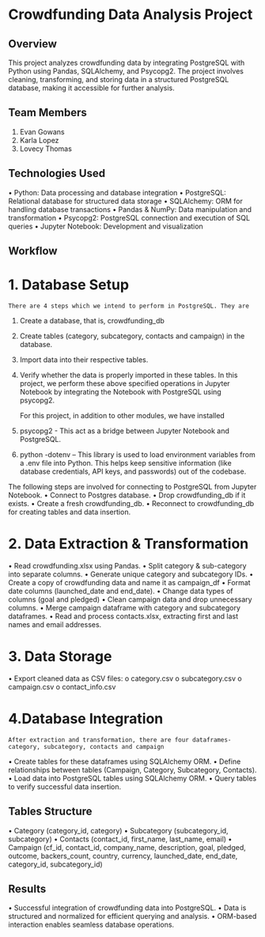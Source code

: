 # Crowdfunding Data Analysis Project

## Overview
This project analyzes crowdfunding data by integrating PostgreSQL with Python using Pandas, SQLAlchemy, and Psycopg2. The project involves cleaning, transforming, and storing data in a structured PostgreSQL database, making it accessible for further analysis.

## Team Members
1. Evan Gowans
2. Karla Lopez
3. Lovecy Thomas

## Technologies Used
•	Python: Data processing and database integration
•	PostgreSQL: Relational database for structured data storage
•	SQLAlchemy: ORM for handling database transactions
•	Pandas & NumPy: Data manipulation and transformation
•	Psycopg2: PostgreSQL connection and execution of SQL queries
•	Jupyter Notebook: Development and visualization

## Workflow

# 1. Database Setup
    There are 4 steps which we intend to perform in PostgreSQL. They are
1.	Create a database, that is, crowdfunding_db
2.	Create tables (category, subcategory, contacts and campaign) in the database.
3.	Import data into their respective tables.
4.	Verify whether the data is properly imported in these tables.
In this project, we perform these above specified operations in Jupyter Notebook by integrating the Notebook with PostgreSQL using psycopg2.

    For this project, in addition to other modules, we have installed
1.	psycopg2 - This act as a bridge between Jupyter Notebook and PostgreSQL.
2.	python -dotenv – This library is used to load environment variables from a .env file into Python. This helps keep sensitive information (like database credentials, API keys, and passwords) out of the codebase.

The following steps are involved for connecting to PostgreSQL from Jupyter Notebook.
•	Connect to Postgres database.
•	Drop crowdfunding_db if it exists.
•	Create a fresh crowdfunding_db.
•	Reconnect to crowdfunding_db for creating tables and data insertion.

# 2. Data Extraction & Transformation
•	Read crowdfunding.xlsx using Pandas.
•	Split category & sub-category into separate columns.
•	Generate unique category and subcategory IDs.
•	Create a copy of crowdfunding data and name it as campaign_df
•	Format date columns (launched_date and end_date).
•	Change data types of columns (goal and pledged)
•	Clean campaign data and drop unnecessary columns.
•	Merge campaign dataframe with category and subcategory dataframes.
•	Read and process contacts.xlsx, extracting first and last names and email addresses.

# 3. Data Storage
•	Export cleaned data as CSV files:
o	category.csv
o	subcategory.csv
o	campaign.csv
o	contact_info.csv

# 4.Database Integration
    After extraction and transformation, there are four dataframes- category, subcategory, contacts and campaign
•	Create tables for these dataframes using SQLAlchemy ORM.
•	Define relationships between tables (Campaign, Category, Subcategory, Contacts).
•	Load data into PostgreSQL tables using SQLAlchemy ORM.
•	Query tables to verify successful data insertion.

## Tables Structure
•	Category (category_id, category)
•	Subcategory (subcategory_id, subcategory)
•	Contacts (contact_id, first_name, last_name, email)
•	Campaign (cf_id, contact_id, company_name, description, goal, pledged, outcome, backers_count, country, currency, 
launched_date, end_date, category_id, subcategory_id)

## Results
•	Successful integration of crowdfunding data into PostgreSQL.
•	Data is structured and normalized for efficient querying and analysis.
•	ORM-based interaction enables seamless database operations.

